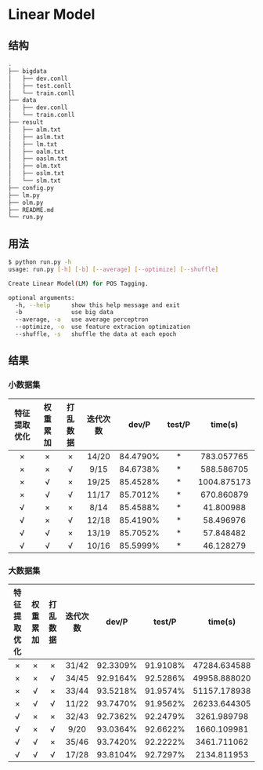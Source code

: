 # Linear Model

## 结构

```sh
.
├── bigdata
│   ├── dev.conll
│   ├── test.conll
│   └── train.conll
├── data
│   ├── dev.conll
│   └── train.conll
├── result
│   ├── alm.txt
│   ├── aslm.txt
│   ├── lm.txt
│   ├── oalm.txt
│   ├── oaslm.txt
│   ├── olm.txt
│   ├── oslm.txt
│   └── slm.txt
├── config.py
├── lm.py
├── olm.py
├── README.md
└── run.py
```

## 用法

```sh
$ python run.py -h
usage: run.py [-h] [-b] [--average] [--optimize] [--shuffle]

Create Linear Model(LM) for POS Tagging.

optional arguments:
  -h, --help      show this help message and exit
  -b              use big data
  --average, -a   use average perceptron
  --optimize, -o  use feature extracion optimization
  --shuffle, -s   shuffle the data at each epoch
```

## 结果

### 小数据集

| 特征提取优化 | 权重累加 | 打乱数据 | 迭代次数 |  dev/P   | test/P |   time(s)   |
| :----------: | :------: | :------: | :------: | :------: | :----: | :---------: |
|      ×       |    ×     |    ×     |  14/20   | 84.4790% |   *    | 783.057765  |
|      ×       |    ×     |    √     |   9/15   | 84.6738% |   *    | 588.586705  |
|      ×       |    √     |    ×     |  19/25   | 85.4528% |   *    | 1004.875173 |
|      ×       |    √     |    √     |  11/17   | 85.7012% |   *    | 670.860879  |
|      √       |    ×     |    ×     |   8/14   | 85.4588% |   *    |  41.800988  |
|      √       |    ×     |    √     |  12/18   | 85.4190% |   *    |  58.496976  |
|      √       |    √     |    ×     |  13/19   | 85.7052% |   *    |  57.848482  |
|      √       |    √     |    √     |  10/16   | 85.5999% |   *    |  46.128279  |

### 大数据集

| 特征提取优化 | 权重累加 | 打乱数据 | 迭代次数 |  dev/P   |  test/P  |   time(s)    |
| :----------: | :------: | :------: | :------: | :------: | :------: | :----------: |
|      ×       |    ×     |    ×     |  31/42   | 92.3309% | 91.9108% | 47284.634588 |
|      ×       |    ×     |    √     |  34/45   | 92.9164% | 92.5286% | 49958.888020 |
|      ×       |    √     |    ×     |  33/44   | 93.5218% | 91.9574% | 51157.178938 |
|      ×       |    √     |    √     |  11/22   | 93.7470% | 91.9562% | 26233.644305 |
|      √       |    ×     |    ×     |  32/43   | 92.7362% | 92.2479% | 3261.989798  |
|      √       |    ×     |    √     |   9/20   | 93.0364% | 92.6622% | 1660.109981  |
|      √       |    √     |    ×     |  35/46   | 93.7420% | 92.2222% | 3461.711062  |
|      √       |    √     |    √     |  17/28   | 93.8104% | 92.7297% | 2134.811953  |